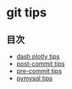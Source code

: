 # git tips

## 目次

- [dash plotly tips](./dash-plotly-tips.ja.md)
- [post-commit tips](./post-commit-tips.ja.md)
- [pre-commit tips](./pre-commit-tips.ja.md)
- [pymysql tips](./pymysql-tips.ja.md)
